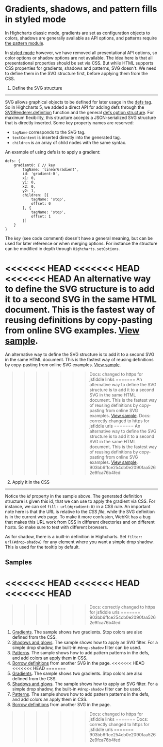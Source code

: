 Gradients, shadows, and pattern fills in styled mode
===

In Highcharts classic mode, gradients are set as configuration objects to colors, shadows are generally available as API options, and patterns require [the pattern module](https://www.highcharts.com/blog/tutorials/pattern-fills/). 

In [styled mode](/docs/chart-design-and-style/style-by-css) however, we have removed all presentational API options, so color options or shadow options are not available. The idea here is that all presentational properties should be set via CSS. But while HTML supports CSS properties for gradients, shadows and patterns, SVG doesn't. We need to define them in the SVG structure first, before applying them from the CSS.

1. Define the SVG structure
----------------------------

SVG allows graphical objects to be defined for later usage in the [defs tag](https://developer.mozilla.org/en-US/docs/Web/SVG/Element/defs). So in Highcharts 5, we added a direct API for adding defs through the [SVGRenderer.definition](https://api.highcharts.com/highcharts/SVGRenderer.definition) function and the general [defs option structure](https://api.highcharts.com/highcharts/defs). For maximum flexibility, this structure accepts a JSON-serialized SVG structure that is directly inserted. Some key property names are reserved:

*   `tagName` corresponds to the SVG tag.
*   `textContent` is inserted directly into the generated tag.
*   `children` is an array of child nodes with the same syntax.

An example of using defs is to apply a gradient: 

    
    defs: {
        gradient0: { // key
            tagName: 'linearGradient',
            id: 'gradient-0',
            x1: 0,
            y1: 0,
            x2: 0,
            y2: 1,
            children: [{
                tagName: 'stop',
                offset: 0
            }, {
                tagName: 'stop',
                offset: 1
            }]
        }  
    }  
      
    

The _key_ (see code comment) doesn't have a general meaning, but can be used for later reference or when merging options. For instance the structure can be modified in depth through `Highcharts.setOptions`. 

<<<<<<< HEAD
<<<<<<< HEAD
<<<<<<< HEAD
An alternative way to define the SVG structure is to add it to a second SVG in the same HTML document. This is the fastest way of reusing definitions by copy-pasting from online SVG examples. [View sample](https://jsfiddle.net/gh/get/jquery/1.7.2/highcharts/highcharts/tree/master/samples/highcharts/css/gradient-island/).
=======
An alternative way to define the SVG structure is to add it to a second SVG in the same HTML document. This is the fastest way of reusing definitions by copy-pasting from online SVG examples. [View sample](https://jsfiddlefiddle.net/gh/get/jquery/1.7.2/highcharts/highcharts/tree/master/samples/highcharts/css/gradient-island/).
>>>>>>> Docs: changed to https for jsfiddle links
=======
An alternative way to define the SVG structure is to add it to a second SVG in the same HTML document. This is the fastest way of reusing definitions by copy-pasting from online SVG examples. [View sample](https://jsfiddle.net/gh/get/jquery/1.7.2/highcharts/highcharts/tree/master/samples/highcharts/css/gradient-island/).
>>>>>>> Docs: correctly changed to https for jsfiddle urls
=======
An alternative way to define the SVG structure is to add it to a second SVG in the same HTML document. This is the fastest way of reusing definitions by copy-pasting from online SVG examples. [View sample](https://jsfiddle.net/gh/get/jquery/1.7.2/highcharts/highcharts/tree/master/samples/highcharts/css/gradient-island/).
>>>>>>> 903bb6ffce254cb0e2090faa5262e9fca76b4fed

2. Apply it in the CSS
-----------------------

Notice the _id_ property in the sample above. The generated definition structure is given this id, that we can use to apply the gradient via CSS. For instance, we can set `fill: url(#gradient-0)` in a CSS rule. An important note here is that the URL is relative to the _CSS file_, while the SVG definition is in the current web page. To make it more confusion, WebKit has a bug that makes this URL work from CSS in different directories and on different hosts. So make sure to test with different browsers.

As for shadow, there is a built-in definition in Highcharts. Set `filter: url(#drop-shadow)` for any element where you want a simple drop shadow. This is used for the tooltip by default.

Samples
-------

<<<<<<< HEAD
<<<<<<< HEAD
<<<<<<< HEAD
=======
>>>>>>> Docs: correctly changed to https for jsfiddle urls
=======
>>>>>>> 903bb6ffce254cb0e2090faa5262e9fca76b4fed
1.  [Gradients](https://jsfiddle.net/gh/get/jquery/1.7.2/highcharts/highcharts/tree/master/samples/highcharts/css/gradient/). The sample shows two gradients. Stop colors are also defined from the CSS.
2.  [Shadows and glows](https://jsfiddle.net/gh/get/jquery/1.7.2/highcharts/highcharts/tree/master/samples/highcharts/css/shadow/). The sample shows how to apply an SVG filter. For a simple drop shadow, the built-in `#drop-shadow` filter can be used.
3.  [Patterns](https://jsfiddle.net/gh/get/jquery/1.7.2/highcharts/highcharts/tree/master/samples/highcharts/css/pattern/). The sample shows how to add pattern patterns in the defs, and add colors an apply them in CSS. 
4.  [Borrow definitions](https://jsfiddle.net/gh/get/jquery/1.7.2/highcharts/highcharts/tree/master/samples/highcharts/css/gradient-island/) from another SVG in the page.
<<<<<<< HEAD
<<<<<<< HEAD
=======
1.  [Gradients](https://jsfiddlefiddle.net/gh/get/jquery/1.7.2/highcharts/highcharts/tree/master/samples/highcharts/css/gradient/). The sample shows two gradients. Stop colors are also defined from the CSS.
2.  [Shadows and glows](https://jsfiddlefiddle.net/gh/get/jquery/1.7.2/highcharts/highcharts/tree/master/samples/highcharts/css/shadow/). The sample shows how to apply an SVG filter. For a simple drop shadow, the built-in `#drop-shadow` filter can be used.
3.  [Patterns](https://jsfiddlefiddle.net/gh/get/jquery/1.7.2/highcharts/highcharts/tree/master/samples/highcharts/css/pattern/). The sample shows how to add pattern patterns in the defs, and add colors an apply them in CSS. 
4.  [Borrow definitions](https://jsfiddlefiddle.net/gh/get/jquery/1.7.2/highcharts/highcharts/tree/master/samples/highcharts/css/gradient-island/) from another SVG in the page.
>>>>>>> Docs: changed to https for jsfiddle links
=======
>>>>>>> Docs: correctly changed to https for jsfiddle urls
=======
>>>>>>> 903bb6ffce254cb0e2090faa5262e9fca76b4fed
